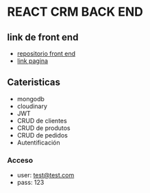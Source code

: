 # REACT CRM BACK END

## link de front end 
* [repositorio front end](https://github.com/gepres/react-crm-frontend)
* [link pagina]()
## Cateristicas
* mongodb
* cloudinary
* JWT
* CRUD de clientes
* CRUD de produtos
* CRUD de pedidos
* Autentificación

### Acceso
* user: test@test.com
* pass: 123